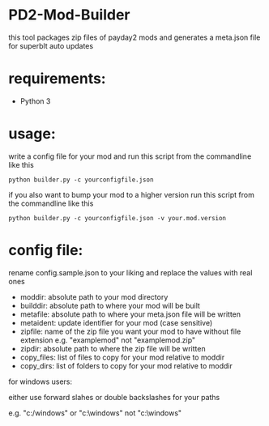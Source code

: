 # PD2-Mod-Builder
 
this tool packages zip files of payday2 mods and generates a meta.json file for superblt auto updates

# requirements:
- Python 3

# usage:
write a config file for your mod and run this script from the commandline like this

    python builder.py -c yourconfigfile.json

if you also want to bump your mod to a higher version run this script from the commandline like this

    python builder.py -c yourconfigfile.json -v your.mod.version

# config file:
rename config.sample.json to your liking and replace the values with real ones

- moddir: absolute path to your mod directory
- builddir: absolute path to where your mod will be built
- metafile: absolute path to where your meta.json file will be written
- metaident: update identifier for your mod (case sensitive)
- zipfile: name of the zip file you want your mod to have without file extension e.g. "examplemod" not "examplemod.zip"
- zipdir: absolute path to where the zip file will be written
- copy_files: list of files to copy for your mod relative to moddir
- copy_dirs: list of folders to copy for your mod relative to moddir

for windows users:

either use forward slahes or double backslashes for your paths 

e.g. "c:/windows" or "c:\\windows" not "c:\windows"
